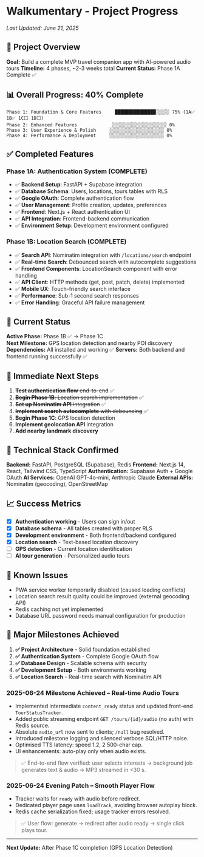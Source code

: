 # Walkumentary - Project Progress

*Last Updated: June 21, 2025*

## 🎯 Project Overview

**Goal:** Build a complete MVP travel companion app with AI-powered audio tours
**Timeline:** 4 phases, ~2-3 weeks total
**Current Status:** Phase 1A Complete ✅

## 📊 Overall Progress: 40% Complete

```
Phase 1: Foundation & Core Features     ███████████████░░░░░ 75% (1A✅ 1B✅ 1C⬜ 1D⬜)
Phase 2: Enhanced Features             ░░░░░░░░░░░░░░░░░░░░ 0%
Phase 3: User Experience & Polish     ░░░░░░░░░░░░░░░░░░░░ 0%
Phase 4: Performance & Deployment     ░░░░░░░░░░░░░░░░░░░░ 0%
```

## ✅ Completed Features

### Phase 1A: Authentication System (COMPLETE)
- ✅ **Backend Setup**: FastAPI + Supabase integration
- ✅ **Database Schema**: Users, locations, tours tables with RLS
- ✅ **Google OAuth**: Complete authentication flow
- ✅ **User Management**: Profile creation, updates, preferences
- ✅ **Frontend**: Next.js + React authentication UI
- ✅ **API Integration**: Frontend-backend communication
- ✅ **Environment Setup**: Development environment configured

### Phase 1B: Location Search (COMPLETE)
- ✅ **Search API**: Nominatim integration with `/locations/search` endpoint
- ✅ **Real-time Search**: Debounced search with autocomplete suggestions
- ✅ **Frontend Components**: LocationSearch component with error handling
- ✅ **API Client**: HTTP methods (get, post, patch, delete) implemented
- ✅ **Mobile UX**: Touch-friendly search interface
- ✅ **Performance**: Sub-1 second search responses
- ✅ **Error Handling**: Graceful API failure management

## 🚧 Current Status

**Active Phase:** Phase 1B ✅ → Phase 1C  
**Next Milestone:** GPS location detection and nearby POI discovery
**Dependencies:** All installed and working ✅
**Servers:** Both backend and frontend running successfully ✅

## 🎯 Immediate Next Steps

1. ~~**Test authentication flow** end-to-end~~ ✅
2. ~~**Begin Phase 1B**: Location search implementation~~ ✅
3. ~~**Set up Nominatim API** integration~~ ✅
4. ~~**Implement search autocomplete** with debouncing~~ ✅
5. **Begin Phase 1C**: GPS location detection
6. **Implement geolocation API** integration
7. **Add nearby landmark discovery**

## 🔧 Technical Stack Confirmed

**Backend:** FastAPI, PostgreSQL (Supabase), Redis
**Frontend:** Next.js 14, React, Tailwind CSS, TypeScript
**Authentication:** Supabase Auth + Google OAuth
**AI Services:** OpenAI GPT-4o-mini, Anthropic Claude
**External APIs:** Nominatim (geocoding), OpenStreetMap

## 📈 Success Metrics

- [x] **Authentication working** - Users can sign in/out
- [x] **Database schema** - All tables created with proper RLS
- [x] **Development environment** - Both frontend/backend configured
- [x] **Location search** - Text-based location discovery
- [ ] **GPS detection** - Current location identification
- [ ] **AI tour generation** - Personalized audio tours

## 🐛 Known Issues

- PWA service worker temporarily disabled (caused loading conflicts)
- Location search result quality could be improved (external geocoding API)
- Redis caching not yet implemented
- Database URL password needs manual configuration for production

## 🎉 Major Milestones Achieved

1. **✅ Project Architecture** - Solid foundation established
2. **✅ Authentication System** - Complete Google OAuth flow
3. **✅ Database Design** - Scalable schema with security
4. **✅ Development Setup** - Both environments working
5. **✅ Location Search** - Real-time search with Nominatim API

### 2025-06-24  Milestone Achieved – Real-time Audio Tours

- Implemented intermediate `content_ready` status and updated front-end `TourStatusTracker`.
- Added public streaming endpoint `GET /tours/{id}/audio` (no auth) with Redis source.
- Absolute `audio_url` now sent to clients; `/null` bug resolved.
- Introduced milestone logging and silenced verbose SQL/HTTP noise.
- Optimised TTS latency: speed 1.2, 2 500-char cap.
- UI enhancements: auto-play only when audio exists.

> ✅ End-to-end flow verified: user selects interests → background job generates text & audio → MP3 streamed in <30 s.

### 2025-06-24  Evening Patch – Smooth Player Flow

- Tracker waits for `ready` with audio before redirect.
- Dedicated player page uses `loadTrack`, avoiding browser autoplay block.
- Redis cache serialization fixed; usage tracker errors resolved.

> ✅ User flow: generate → redirect after audio ready → single click plays tour.

---

**Next Update:** After Phase 1C completion (GPS Location Detection)